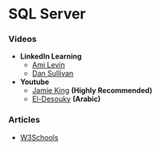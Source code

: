 # SQL Server
### Videos
+ **LinkedIn Learning**
  + [Ami Levin](https://www.linkedin.com/learning/advanced-sql-logical-query-processing-part-1)
  + [Dan Sullivan](https://www.linkedin.com/learning/advanced-sql-for-query-tuning-and-performance-optimization)
+ **Youtube**
  + [Jamie King](https://www.youtube.com/playlist?list=PL31B586F8DE1ACCEB) **(Highly Recommended)**
  + [El-Desouky](https://www.youtube.com/playlist?list=PL1DUmTEdeA6J6oDLTveTt4Z7E5qEfFluE) **(Arabic)**
### Articles
+ [W3Schools](https://www.w3schools.com/sql/default.asp)
